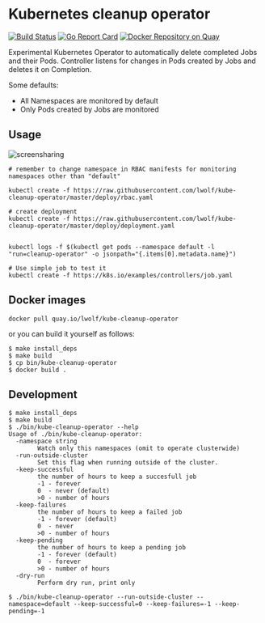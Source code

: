 # Kubernetes cleanup operator

[![Build Status](https://travis-ci.org/lwolf/kube-cleanup-operator.svg?branch=master)](https://travis-ci.org/lwolf/kube-cleanup-operator)
[![Go Report Card](https://goreportcard.com/badge/github.com/lwolf/kube-cleanup-operator)](https://goreportcard.com/report/github.com/lwolf/kube-cleanup-operator)
[![Docker Repository on Quay](https://quay.io/repository/lwolf/kube-cleanup-operator/status "Docker Repository on Quay")](https://quay.io/repository/lwolf/kube-cleanup-operator)

Experimental Kubernetes Operator to automatically delete completed Jobs and their Pods.
Controller listens for changes in Pods created by Jobs and deletes it on Completion.

Some defaults:
* All Namespaces are monitored by default
* Only Pods created by Jobs are monitored

## Usage

![screensharing](http://g.recordit.co/aDU52FJIwP.gif)

```
# remember to change namespace in RBAC manifests for monitoring namespaces other than "default"

kubectl create -f https://raw.githubusercontent.com/lwolf/kube-cleanup-operator/master/deploy/rbac.yaml

# create deployment
kubectl create -f https://raw.githubusercontent.com/lwolf/kube-cleanup-operator/master/deploy/deployment.yaml


kubectl logs -f $(kubectl get pods --namespace default -l "run=cleanup-operator" -o jsonpath="{.items[0].metadata.name}")

# Use simple job to test it
kubectl create -f https://k8s.io/examples/controllers/job.yaml
```

## Docker images

```docker pull quay.io/lwolf/kube-cleanup-operator```

or you can build it yourself as follows:
```
$ make install_deps
$ make build
$ cp bin/kube-cleanup-operator
$ docker build .
```

## Development

```
$ make install_deps
$ make build
$ ./bin/kube-cleanup-operator --help
Usage of ./bin/kube-cleanup-operator:
  -namespace string
    	Watch only this namespaces (omit to operate clusterwide)
  -run-outside-cluster
    	Set this flag when running outside of the cluster.
  -keep-successful
        the number of hours to keep a succesfull job
        -1 - forever 
        0  - never (default)
        >0 - number of hours
  -keep-failures
        the number of hours to keep a failed job
        -1 - forever (default)
        0  - never
        >0 - number of hours
  -keep-pending
        the number of hours to keep a pending job
        -1 - forever (default)
        0  - forever
        >0 - number of hours
  -dry-run
        Perform dry run, print only
        
$ ./bin/kube-cleanup-operator --run-outside-cluster --namespace=default --keep-successful=0 --keep-failures=-1 --keep-pending=-1
```
